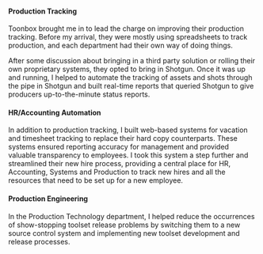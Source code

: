 #### Production Tracking

Toonbox brought me in to lead the charge on improving their production tracking. Before my arrival, they were
mostly using spreadsheets to track production, and each department had their own way of doing things.

After some discussion about bringing in a third party solution or rolling their own proprietary systems, they
opted to bring in Shotgun. Once it was up and running, I helped to automate the tracking of assets and shots
through the pipe in Shotgun and built real-time reports that queried Shotgun to give producers up-to-the-minute
status reports.

#### HR/Accounting Automation

In addition to production tracking, I built web-based systems for vacation and timesheet tracking to replace
their hard copy counterparts. These systems ensured reporting accuracy for management and provided valuable
transparency to employees. I took this system a step further and streamlined their new hire process, providing
a central place for HR, Accounting, Systems and Production to track new hires and all the resources that
need to be set up for a new employee.

#### Production Engineering

In the Production Technology department, I helped reduce the occurrences of show-stopping toolset release
problems by switching them to a new source control system and implementing new toolset development and
release processes.